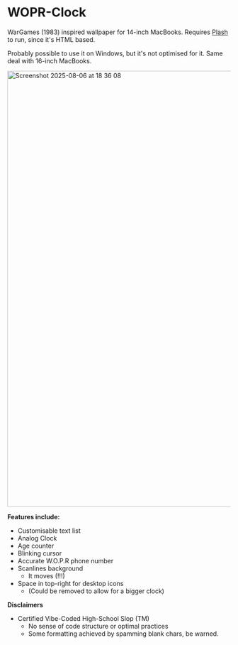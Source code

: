 # WOPR-Clock
WarGames (1983) inspired wallpaper for 14-inch MacBooks. Requires [Plash](https://github.com/sindresorhus/Plash) to run, since it's HTML based.
  
Probably possible to use it on Windows, but it's not optimised for it. Same deal with 16-inch MacBooks.  

<img width="1512" height="982" alt="Screenshot 2025-08-06 at 18 36 08" src="https://github.com/user-attachments/assets/d7ff3fbf-df80-4028-b096-b85f47f8dca6" />

**Features include:**  
- Customisable text list  
- Analog Clock  
- Age counter  
- Blinking cursor  
- Accurate W.O.P.R phone number  
- Scanlines background  
  - It moves (!!!)  
- Space in top-right for desktop icons  
  - (Could be removed to allow for a bigger clock)
  
**Disclaimers**  
- Certified Vibe-Coded High-School Slop (TM)
  - No sense of code structure or optimal practices
  - Some formatting achieved by spamming blank chars, be warned.  
